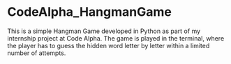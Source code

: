 # CodeAlpha_HangmanGame
This is a simple Hangman Game developed in Python as part of my internship project at Code Alpha. The game is played in the terminal, where the player has to guess the hidden word letter by letter within a limited number of attempts.
